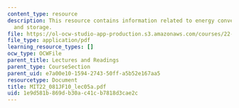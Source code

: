 ```yaml
---
content_type: resource
description: This resource contains information related to energy conversion, transmission,
  and storage.
file: https://ol-ocw-studio-app-production.s3.amazonaws.com/courses/22-081j-introduction-to-sustainable-energy-fall-2010/1e9d581b869db30ac41cb7818d3cae2c_MIT22_081JF10_lec05a.pdf
file_type: application/pdf
learning_resource_types: []
ocw_type: OCWFile
parent_title: Lectures and Readings
parent_type: CourseSection
parent_uid: e7a00e10-1594-2743-50ff-a5b52e167aa5
resourcetype: Document
title: MIT22_081JF10_lec05a.pdf
uid: 1e9d581b-869d-b30a-c41c-b7818d3cae2c
---
```


